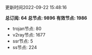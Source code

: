 更新时间2022-09-22 15:48:16

**总订阅: 64**
**总节点: 9896**
**有效节点: 1986**
- trojan节点: 80
- v2ray节点: 1677
- ssr节点: 5
- ss节点: 224
